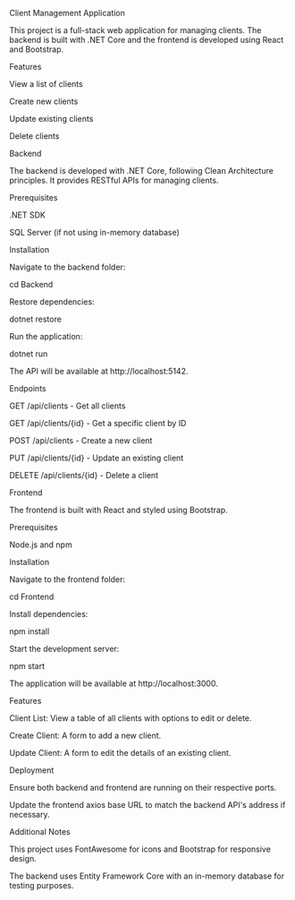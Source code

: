 Client Management Application

This project is a full-stack web application for managing clients. The backend is built with .NET Core and the frontend is developed using React and Bootstrap.

Features

View a list of clients

Create new clients

Update existing clients

Delete clients

Backend

The backend is developed with .NET Core, following Clean Architecture principles. It provides RESTful APIs for managing clients.

Prerequisites

.NET SDK

SQL Server (if not using in-memory database)

Installation

Navigate to the backend folder:

cd Backend

Restore dependencies:

dotnet restore

Run the application:

dotnet run

The API will be available at http://localhost:5142.

Endpoints

GET /api/clients - Get all clients

GET /api/clients/{id} - Get a specific client by ID

POST /api/clients - Create a new client

PUT /api/clients/{id} - Update an existing client

DELETE /api/clients/{id} - Delete a client

Frontend

The frontend is built with React and styled using Bootstrap.

Prerequisites

Node.js and npm

Installation

Navigate to the frontend folder:

cd Frontend

Install dependencies:

npm install

Start the development server:

npm start

The application will be available at http://localhost:3000.

Features

Client List: View a table of all clients with options to edit or delete.

Create Client: A form to add a new client.

Update Client: A form to edit the details of an existing client.

Deployment

Ensure both backend and frontend are running on their respective ports.

Update the frontend axios base URL to match the backend API's address if necessary.

Additional Notes

This project uses FontAwesome for icons and Bootstrap for responsive design.

The backend uses Entity Framework Core with an in-memory database for testing purposes.
